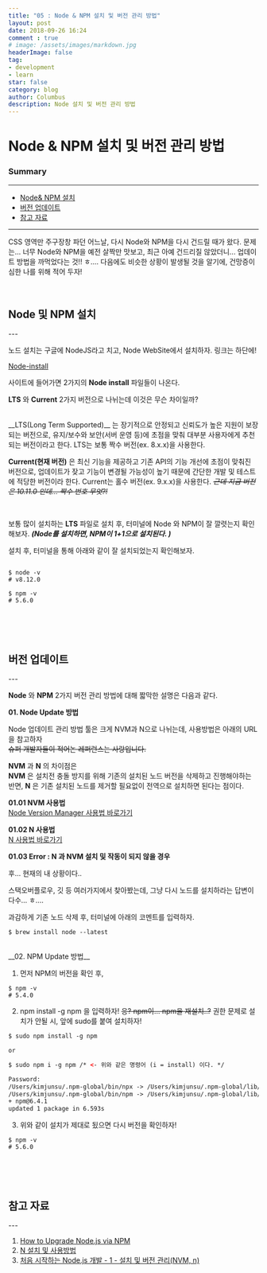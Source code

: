 ```yaml
---
title: "05 : Node & NPM 설치 및 버전 관리 방법"
layout: post
date: 2018-09-26 16:24
comment : true
# image: /assets/images/markdown.jpg
headerImage: false
tag:
- development
- learn
star: false
category: blog
author: Columbus
description: Node 설치 및 버전 관리 방법
---
```


# Node & NPM 설치 및 버전 관리 방법

### Summary
---

* [Node& NPM 설치](#Start)
* [버전 업데이트](#reason_01)
* [참고 자료](#ref)

---

CSS 영역만 주구장창 파던 어느날, 다시 Node와 NPM을 다시 건드릴 때가 왔다.
문제는... 너무 Node와 NPM을 예전 살짝만 맛보고, 최근 아예 건드리질 않았더니... 업데이트 방법을 까먹었다는 것!! ㅎ....
다음에도 비슷한 상황이 발생될 것을 알기에, 건망증이 심한 나를 위해 적어 두자! 

<br />

<div id="Start">
<h2>Node 및 NPM 설치</h2>
</div>
---

노드 설치는 구글에 NodeJS라고 치고, Node WebSite에서 설치하자. 링크는 하단에! 

[ Node-install ](https://nodejs.org/ko/)

사이트에 들어가면 2가지의 __Node install__ 파일들이 나온다.

__LTS__ 와 __Current__ 2가지 버전으로 나뉘는데 이것은 무슨 차이일까?

<br />
__LTS(Long Term Supported)__ 는 장기적으로 안정되고 신뢰도가 높은 지원이 보장되는 버전으로, 유지/보수와 보안(서버 운영 등)에 초점을 맞춰 대부분 사용자에게 추천되는 버전이라고 한다.
LTS는 보통 짝수 버전(ex. 8.x.x)을 사용한다.

__Current(현재 버전)__ 은 최신 기능을 제공하고 기존 API의 기능 개선에 초점이 맞춰진 버전으로, 업데이트가 잦고 기능이 변경될 가능성이 높기 때문에 간단한 개발 및 테스트에 적당한 버전이라 한다.
Current는 홀수 버전(ex. 9.x.x)을 사용한다. ~~_근데 지금 버전은 10.11.0 인데... 짝수 번호 무엇?!_~~

<br />

보통 많이 설치하는 __LTS__ 파일로 설치 후, 터미널에 Node 와 NPM이 잘 깔렷는지 확인해보자. 
___(Node를 설치하면, NPM이 1+1으로 설치된다. )___

설치 후, 터미널을 통해 아래와 같이 잘 설치되었는지 확인해보자.

```

$ node -v
# v8.12.0

$ npm -v
# 5.6.0

```

<br />
<br />
<br />

<div id="reason_01">
<h2>버전 업데이트</h2>
</div>
---

 __Node__ 와 __NPM__ 2가지 버전 관리 방법에 대해 짧막한 설명은 다음과 같다.
 

__01. Node Update 방법__

Node 업데이트 관리 방법 툴은 크게 NVM과 N으로 나뉘는데, 사용방법은 아래의 URL을 참고하자 <br>
~~슈퍼 개발자들이 적어논 레퍼런스는 사랑입니다.~~

__NVM__ 과 __N__ 의 차이점은<br>
__NVM__ 은 설치전 충돌 방지를 위해 기존의 설치된 노드 버전을 삭제하고 진행해야하는 반면, __N__ 은 기존 설치된 노드를 제거할 필요없이 전역으로 설치하면 된다는 점이다.

__01.01 NVM 사용법__ <br>
[ Node Version Manager 사용법 바로가기 ](https://github.com/creationix/nvm#usage-1)

__01.02 N 사용법__ <br>
[ N 사용법 바로가기 ](https://github.com/tj/n#usage)


__01.03 Error : N 과 NVM 설치 및 작동이 되지 않을 경우__

후... 현재의 내 상황이다..

스택오버플로우, 깃 등 여러가지에서 찾아봤는데, 그냥 다시 노드를 설치하라는 답변이 다수... ㅎ....<br>

과감하게 기존 노드 삭제 후, 터미널에 아래의 코멘트를 입력하자.

```
$ brew install node --latest
```

<br>
__02. NPM Update 방법__

01. 먼저 NPM의 버전을 확인 후,

```
$ npm -v
# 5.4.0
```

02. npm install -g npm 을 입력하자! ~~응? npm이... npm을 재설치..?~~
권한 문제로 설치가 안될 시, 앞에 sudo를 붙여 설치하자!

```html
$ sudo npm install -g npm

or

$ sudo npm i -g npm /* <- 위와 같은 명령어 (i = install) 이다. */

Password:
/Users/kimjunsu/.npm-global/bin/npx -> /Users/kimjunsu/.npm-global/lib/node_modules/npm/bin/npx-cli.js
/Users/kimjunsu/.npm-global/bin/npm -> /Users/kimjunsu/.npm-global/lib/node_modules/npm/bin/npm-cli.js
+ npm@6.4.1
updated 1 package in 6.593s
```

03. 위와 같이 설치가 제대로 됬으면 다시 버전을 확인하자!

```
$ npm -v
# 5.6.0
```

<br />
<br />
<br />

<div id="ref">
<h2>참고 자료</h2>
</div>
---

1. [ How to Upgrade Node.js via NPM ](https://tecadmin.net/upgrade-nodejs-via-npm/)
2. [ N 설치 및 사용방법 ](https://github.com/tj/n)
3. [ 처음 시작하는 Node.js 개발 - 1 - 설치 및 버전 관리(NVM, n) ](https://heropy.blog/2018/02/17/node-js-install/)
<br />
<br />
<br />
